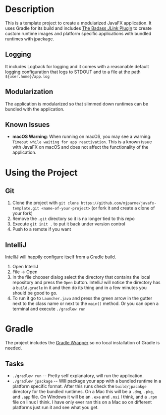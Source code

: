 # Description

This is a template project to create a modularized JavaFX application. It uses Gradle for its build and includes
[The Badass JLink Plugin](https://badass-jlink-plugin.beryx.org/releases/latest/) to create custom runtime images 
and platform specific applications with bundled runtimes with jpackage.

## Logging

It includes Logback for logging and it comes with a reasonable default logging configuration that logs to STDOUT and 
to a file at the path `${user.home}/app.log`

## Modularization

The application is modularized so that slimmed down runtimes can be bundled with the application.

## Known Issues

- **macOS Warning**: When running on macOS, you may see a warning: `Timeout while waiting for app reactivation`. This is a known issue with JavaFX on macOS and does not affect the functionality of the application.

# Using the Project

## Git

1. Clone the project with `git clone https://github.com/mjparme/javafx-template.git <name-of-your-project>` (or fork it and create a clone of your fork)
1. Remove the `.git` directory so it is no longer tied to this repo 
1. Execute `git init .` to put it back under version control
1. Push to a remote if you want 

## IntelliJ

IntelliJ will happily configure itself from a Gradle build. 

1. Open IntelliJ
2. File -> Open
3. In the file chooser dialog select the directory that contains the local repository and press the `Open` button. 
IntelliJ will notice the directory has a `build.gradle` in it and then do its thing and in a few minutes you should be good to go.
4. To run it go to `Launcher.java` and press the green arrow in the gutter next to the class name or 
next to the `main()` method. Or you can open a terminal and execute `./gradlew run`


# Gradle

The project includes the [Gradle Wrapper](https://docs.gradle.org/current/userguide/gradle_wrapper.html) so no local installation of Gradle is needed. 

## Tasks

* `./gradlew run` -- Pretty self explanatory, will run the application. 
* `./gradlew jpackage` -- Will package your app with a bundled runtime in a platform specific format. After this runs check the `build/jpacakge` directory for the bundled runtimes. On a Mac this will be a `.dmg`, `.pkg`, and `.app` file. On Windows it will be an `.exe` and `.msi` I think, and a `.rpm` file on linux I think. I have only ever ran this on a Mac so on different platforms just run it and see what you get.  
